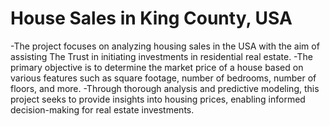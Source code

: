 # House Sales in King County, USA
-The project focuses on analyzing housing sales in the USA with the aim of assisting The Trust in initiating investments in residential real estate.
-The primary objective is to determine the market price of a house based on various features such as square footage, number of bedrooms, number of floors, and more.
-Through thorough analysis and predictive modeling, this project seeks to provide insights into housing prices, enabling informed decision-making for real estate investments.

